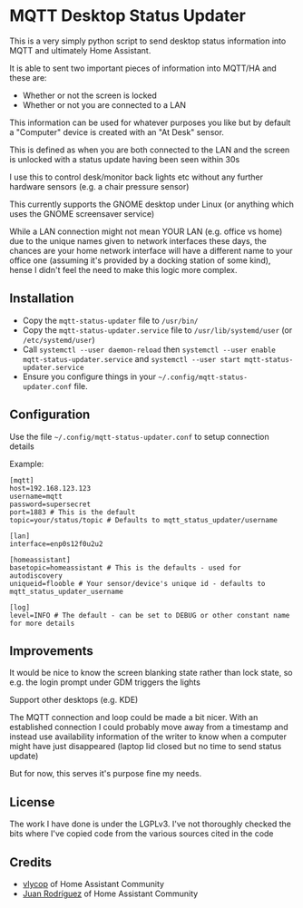 # MQTT Desktop Status Updater

This is a very simply python script to send desktop status information into MQTT and ultimately Home Assistant.

It is able to sent two important pieces of information into MQTT/HA and these are:
 * Whether or not the screen is locked
 * Whether or not you are connected to a LAN

This information can be used for whatever purposes you like but by default a "Computer" device is created with an "At Desk" sensor.

This is defined as when you are both connected to the LAN and the screen is unlocked with a status update having been seen within 30s

I use this to control desk/monitor back lights etc without any further hardware sensors (e.g. a chair pressure sensor)

This currently supports the GNOME desktop under Linux (or anything which uses the GNOME screensaver service)

While a LAN connection might not mean YOUR LAN (e.g. office vs home) due to the unique names given to network interfaces these days, the chances are your home network interface will have a different name to your office one (assuming it's provided by a docking station of some kind), hense I didn't feel the need to make this logic more complex.

## Installation

 * Copy the ```mqtt-status-updater``` file to ```/usr/bin/```
 * Copy the ```mqtt-status-updater.service``` file to ```/usr/lib/systemd/user``` (or ```/etc/systemd/user```)
 * Call ```systemctl --user daemon-reload``` then ```systemctl --user enable mqtt-status-updater.service``` and ```systemctl --user start mqtt-status-updater.service```
 * Ensure you configure things in your ```~/.config/mqtt-status-updater.conf``` file.

## Configuration

Use the file ```~/.config/mqtt-status-updater.conf``` to setup connection details

Example:

```
[mqtt]
host=192.168.123.123
username=mqtt
password=supersecret
port=1883 # This is the default
topic=your/status/topic # Defaults to mqtt_status_updater/username

[lan]
interface=enp0s12f0u2u2

[homeassistant]
basetopic=homeassistant # This is the defaults - used for autodiscovery
uniqueid=flooble # Your sensor/device's unique id - defaults to mqtt_status_updater_username

[log]
level=INFO # The default - can be set to DEBUG or other constant name for more details
```

## Improvements

It would be nice to know the screen blanking state rather than lock state, so e.g. the login prompt under GDM triggers the lights

Support other desktops (e.g. KDE)

The MQTT connection and loop could be made a bit nicer. With an established connection I could probably move away from a timestamp and instead use availability information of the writer to know when a computer might have just disappeared (laptop lid closed but no time to send status update)

But for now, this serves it's purpose fine my needs.

## License

The work I have done is under the LGPLv3. I've not thoroughly checked the bits where I've copied code from the various sources cited in the code

## Credits

 * [vlycop](https://community.home-assistant.io/u/vlycop) of Home Assistant Community
 * [Juan Rodríguez](https://community.home-assistant.io/u/cazbrat) of Home Assistant Community
